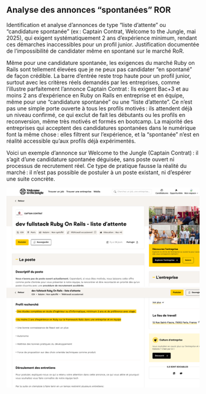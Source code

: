 

## Analyse des annonces  “spontanées” ROR 

Identification et analyse d’annonces de type “liste d’attente” ou “candidature spontanée” (ex : Captain Contrat, Welcome to the Jungle, mai 2025), qui exigent systématiquement 2 ans d’expérience minimum, rendant ces démarches inaccessibles pour un profil junior.
Justification documentée de l’impossibilité de candidater même en spontané sur le marché RoR.

 Même pour une candidature spontanée, les exigences du marché Ruby on Rails sont tellement élevées que je ne peux pas candidater “en spontané” de façon crédible. La barre d’entrée reste trop haute pour un profil junior, surtout avec les critères réels demandés par les entreprises, comme l’illustre parfaitement l’annonce Captain Contrat :
Ils exigent Bac+3 et au moins 2 ans d’expérience en Ruby on Rails en entreprise et en équipe, même pour une “candidature spontanée” ou une “liste d’attente”.
Ce n’est pas une simple porte ouverte à tous les profils motivés : ils attendent déjà un niveau confirmé, ce qui exclut de fait les débutants ou les profils en reconversion, même très motivés et formés en bootcamp.
La majorité des entreprises qui acceptent des candidatures spontanées dans le numérique font la même chose : elles filtrent sur l’expérience, et la “spontanée” n’est en réalité accessible qu’aux profils déjà expérimentés.

Voici un exemple d’annonce sur Welcome to the Jungle (Captain Contrat) : il s’agit d’une candidature spontanée déguisée, sans poste ouvert ni processus de recrutement réel.
Ce type de pratique fausse la réalité du marché : il n’est pas possible de postuler à un poste existant, ni d’espérer une suite concrète.


 
![Offre WTJ Juin 2025](./images/CAPTAIN_CONTRAT_Annonce_Liste_d_Attente.png)
![Offre WTJ Juin 2025](./images/CAPTAIN_CONTRAT_Annonce_Liste_d_Attente_2.png)
